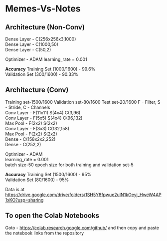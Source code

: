 # Memes-Vs-Notes
## Architecture (Non-Conv)
Dense Layer - C(256x256x3,1000)   
Dense Layer - C(1000,50)  
Dense Layer - C(50,2)   

Optimizer - ADAM
learning_rate = 0.001  

**Accuracy**
Training Set (1000/1600) - 99.6%  
Validation Set (300/1600) - 90.33%

## Architecture (Conv)
Training set-1500/1600
Validation set-80/1600
Test set-20/1600
F - Filter, S - Stride, C - Channels   
Conv Layer - F(11x11) S(4x4) C(3,96)  
Conv Layer - F(5x5) S(4x4) C(96,132)  
Max Pool - F(2x2) S(2x2)   
Conv Layer - F(3x3) C(132,158)   
Max Pool - F(2x2) S(2x2)  
Dense - C(158x2x2,252)   
Dense - C(252,2)   

Optimizer - ADAM    
learning_rate = 0.001   
batch size-50
epoch size for both training and validation set-5

**Accuracy**
Training Set (1500/1600) - 95%   
Validation Set (80/1600) - 95%


Data is at
https://drive.google.com/drive/folders/1SH5Y8fpwue2uIN1kOeyj_HweW4AP1xKO?usp=sharing   


## To open the Colab Notebooks
Goto - https://colab.research.google.com/github/
and then copy and paste the notebook links from the repository